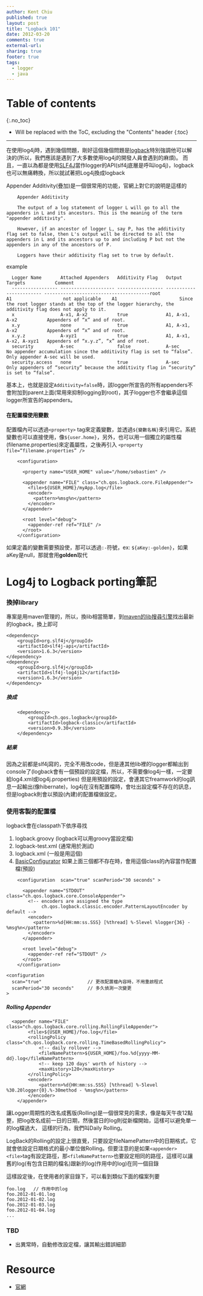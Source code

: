 ```yaml
---
author: Kent Chiu
published: true
layout: post
title: "Logback 101"
date: 2012-03-20
comments: true
external-url:
sharing: true
footer: true
tags:
  - logger
  - java
---
```



# Table of contents
{:.no_toc}

* Will be replaced with the ToC, excluding the "Contents" header
{:toc}

----------------------------------------------------------------



在使用log4j時，遇到幾個問題，剛好這個幾個問題是[logback](http://logback.qos.ch/index.html "http://logback.qos.ch/index.html")特別強調他可以解決的(所以，我們應該是遇到了大多數使用log4j的開發人員會遇到的麻煩)。
而且，一直以為都是使用[SLF4J](http://www.slf4j.org/ "http://www.slf4j.org/")當作logger的API(slf4j底層是呼叫log4j)，logback也可以無痛轉換，所以就試著把Log4j換成logback

Appender Additivity(疊加)是一個很常用的功能，官網上對它的說明是這樣的



```
    Appender Additivity
     
    The output of a log statement of logger L will go to all the appenders in L and its ancestors. This is the meaning of the term "appender additivity".
     
    However, if an ancestor of logger L, say P, has the additivity flag set to false, then L's output will be directed to all the appenders in L and its ancestors up to and including P but not the appenders in any of the ancestors of P.
     
    Loggers have their additivity flag set to true by default.

```

example

```
  Logger Name       Attached Appenders   Additivity Flag   Output Targets           Comment
  ----------------- -------------------- ----------------- ------------------------ ---------------------------------------root              A1                   not applicable    A1                       Since the root logger stands at the top of the logger hierarchy, the additivity flag does not apply to it.
  x                 A-x1, A-x2           true              A1, A-x1, A-x2           Appenders of “x” and of root.
  x.y               none                 true              A1, A-x1, A-x2           Appenders of “x” and of root.
  x.y.z             A-xyz1               true              A1, A-x1, A-x2, A-xyz1   Appenders of “x.y.z”, “x” and of root.
  security          A-sec                false             A-sec                    No appender accumulation since the additivity flag is set to “false”. Only appender A-sec will be used.
  security.access   none                 true              A-sec                    Only appenders of “security” because the additivity flag in “security” is set to “false”.

```
基本上，也就是設定`Additivity=false`時，該logger所宣告的所有appenders不會附加到parent上面(常用來抑制logging到root)，其子logger也不會繼承這個logger所宣告的appenders。

#### 在配置檔使用變數

配置檔內可以透過`<property>`
tag來定義變數，並透過`${變數名稱}`來引用它。系統變數也可以直接使用，像`${user.home}`，另外，也可以用一個獨立的屬性檔(filename.properties)來定義屬性，之後再引入
`<property file=“filename.properties” />`



```
    <configuration>
     
      <property name="USER_HOME" value="/home/sebastien" />
     
      <appender name="FILE" class="ch.qos.logback.core.FileAppender">
        <file>${USER_HOME}/myApp.log</file>
        <encoder>
          <pattern>%msg%n</pattern>
        </encoder>
      </appender>
     
      <root level="debug">
        <appender-ref ref="FILE" />
      </root>
    </configuration>

```

如果定義的變數需要預設使，那可以透過`:-`符號，ex:
`${aKey:-golden}`，如果aKey是null，那就會用**golden**取代

Log4j to Logback porting筆記
============================

### 換掉library

專案是用maven管理的，所以，換lib相當簡單，到[maven的lib搜尋引擎](http://search.maven.org/ "http://search.maven.org/")找出最新的logback，換上即可


```
<dependency>
    <groupId>org.slf4j</groupId>
    <artifactId>slf4j-api</artifactId>
    <version>1.6.3</version>
</dependency>
<dependency>
    <groupId>org.slf4j</groupId>
    <artifactId>slf4j-log4j12</artifactId>
    <version>1.6.3</version>
</dependency>

```

##### 換成



```
    <dependency>
        <groupId>ch.qos.logback</groupId>
        <artifactId>logback-classic</artifactId>
        <version>0.9.30</version>
    </dependency>

```

##### 結果

因為之前都是slf4j寫的，完全不用改code，但是連其他lib裡的logger都輸出到console了(logback會有一個預設的設定檔，所以，不需要像log4j一樣，一定要給log4.xml或log4j.properties)
但是用預設的設定，會連其它freamwork的log訊息一起輸出(像hibernate)，log4j在沒有配置檔時，會吐出設定檔不存在的訊息，但是logback則會以預設(內建)的配置檔做設定。

### 使用客製的配置檔

logback會在classpath下依序尋找

1.  logback.groovy (logback可以用groovy當設定檔)
2.  logback-test.xml (通常用於測試)
3.  logback.xml (一般是用這個)
4.  [BasicConfigurator](http://logback.qos.ch/xref/ch/qos/logback/classic/BasicConfigurator.html "http://logback.qos.ch/xref/ch/qos/logback/classic/BasicConfigurator.html")
    如果上面三個都不存在時，會用這個class的內容當作配置檔(預設)



```
    <configuration  scan="true" scanPeriod="30 seconds" > 
     
      <appender name="STDOUT" class="ch.qos.logback.core.ConsoleAppender">
        <!-- encoders are assigned the type
             ch.qos.logback.classic.encoder.PatternLayoutEncoder by default -->
        <encoder>
          <pattern>%d{HH:mm:ss.SSS} [%thread] %-5level %logger{36} - %msg%n</pattern>
        </encoder>
      </appender>
     
      <root level="debug">
        <appender-ref ref="STDOUT" />
      </root>
    </configuration>

```


```
<configuration  
  scan="true"                 // 更改配置檔內容時，不用重啟程式
  scanPeriod="30 seconds"     // 多久偵測一次變更
> 

```

##### Rolling Appender


```
  <appender name="FILE" class="ch.qos.logback.core.rolling.RollingFileAppender">
        <file>${USER_HOME}/foo.log</file>
        <rollingPolicy class="ch.qos.logback.core.rolling.TimeBasedRollingPolicy">
            <!-- daily rollover -->
            <fileNamePattern>${USER_HOME}/foo.%d{yyyy-MM-dd}.log</fileNamePattern>
            <!-- keep 120 days' worth of history -->
            <maxHistory>120</maxHistory>
        </rollingPolicy>
        <encoder>
            <pattern>%d{HH:mm:ss.SSS} [%thread] %-5level %30.20logger{0}.%-30method - %msg%n</pattern>
        </encoder>
    </appender>

```

讓Logger周期性的改名成舊版(Rolling)是一個很常見的需求，像是每天午夜12點整，把log改名成前一日的日期，然後當日的log則從新檔開始，這樣可以避免單一的log檔過大，
這樣的行為，我們叫Daily Rolling。

LogBack的Rolling的設定上很直覺，只要設定fileNamePattern中的日期格式，它就會依設定日期格式的最小單位做Rolling。但要注意的是如果`<appender><file>`tag有設定路徑，那`<fileNamePattern>`也要設定相同的路徑，這樣可以讓舊的log(有包含日期的檔名)跟新的log(作用中的log)在同一個目錄

這樣設定後，在使用者的家目錄下，可以看到類似下面的檔案列要


```
foo.log   // 作用中的log
foo.2012-01-01.log 
foo.2012-01-02.log 
foo.2012-01-03.log 
foo.2012-01-04.log 
...

```

### TBD

-   出異常時，自動修改設定檔，讓其輸出錯誤細節

Resource
========

-   [官網](http://logback.qos.ch/ "http://logback.qos.ch/")



